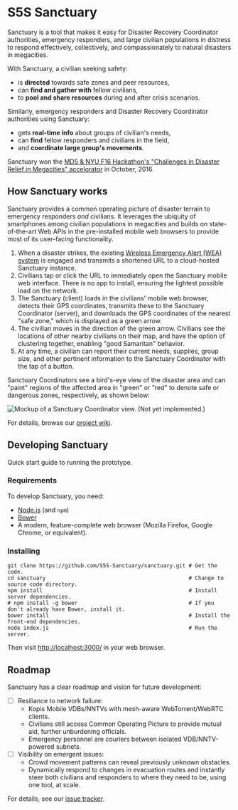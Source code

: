 # S5S Sanctuary

Sanctuary is a tool that makes it easy for Disaster Recovery Coordinator authorities, emergency responders, and large civilian populations in distress to respond effectively, collectively, and compassionately to natural disasters in megacities.

With Sanctuary, a civilian seeking safety:

* is **directed** towards safe zones and peer resources,
* can **find and gather with** fellow civilians,
* to **pool and share resources** during and after crisis scenarios.

Similarly, emergency responders and Disaster Recovery Coordinator authorities using Sanctuary:

* gets **real-time info** about groups of civilian's needs,
* can **find** fellow responders and civilians in the field,
* and **coordinate large group's movements**.

Sanctuary won the [MD5 & NYU F16 Hackathon's "Challenges in Disaster Relief in Megacities" accelorator](https://md5.net/hackathonf16) in October, 2016.

## How Sanctuary works

Sanctuary provides a common operating picture of disaster terrain to emergency responders *and* civilians. It leverages the ubiquity of smartphones among civilian populations in megacities and builds on state-of-the-art Web APIs in the pre-installed mobile web browsers to provide most of its user-facing functionality.

1. When a disaster strikes, the existing [Wireless Emergency Alert (WEA) system](https://www.fcc.gov/consumers/guides/wireless-emergency-alerts-wea) is engaged and transmits a shortened URL to a cloud-hosted Sanctuary instance.
1. Civilians tap or click the URL to immediately open the Sanctuary mobile web interface. There is no app to install, ensuring the lightest possible load on the network.
1. The Sanctuary (client) loads in the civilians' mobile web browser, detects their GPS coordinates, transmits these to the Sanctuary Coordinator (server), and downloads the GPS coordinates of the nearest "safe zone," which is displayed as a green arrow.
1. The civilian moves in the direction of the green arrow. Civilians see the locations of other nearby civilians on their map, and have the option of clustering together, enabling "good Samaritan" behavior.
1. At any time, a civilian can report their current needs, supplies, group size, and other pertinent information to the Sanctuary Coordinator with the tap of a button.

Sanctuary Coordinators see a bird's-eye view of the disaster area and can "paint" regions of the affected area in "green" or "red" to denote safe or dangerous zones, respectively, as shown below:

![Mockup of a Sanctuary Coordinator view. (Not yet implemented.)](https://i.imgur.com/ZlfuSur.jpg)

For details, browse our [project wiki](https://github.com/s5s-sanctuary/sanctuary/wiki).

## Developing Sanctuary

Quick start guide to running the prototype.

### Requirements

To develop Sanctuary, you need:

* [Node.js](https://nodejs.org/) (and `npm`)
* [Bower](https://bower.io/)
* A modern, feature-complete web browser (Mozilla Firefox, Google Chrome, or equivalent).

### Installing

```shell
git clone https://github.com/S5S-Sanctuary/sanctuary.git # Get the code.
cd sanctuary                                             # Change to source code directory.
npm install                                              # Install server dependencies.
# npm install -g bower                                   # If you don't already have Bower, install it.
bower install                                            # Install the front-end dependencies.
node index.js                                            # Run the server.
```

Then visit [http://localhost:3000/](http://localhost:3000/) in your web browser.

## Roadmap

Sanctuary has a clear roadmap and vision for future development:

* [ ] Resiliance to network failure:
  * Kopis Mobile VDBs/NNTVs with mesh-aware WebTorrent/WebRTC clients.
  * Civilians still access Common Operating Picture to provide mutual aid, further unburdening officials.
  * Emergency personnel are couriers between isolated VDB/NNTV-powered subnets.
* [ ] Visibility on emergent issues:
  * Crowd movement patterns can reveal previously unknown obstacles.
  * Dynamically respond to changes in evacuation routes and instantly steer both civilians and responders to where they need to be, using one tool, at scale.

For details, see our [issue tracker](https://github.com/s5s-sanctuary/sanctuary/issues).
